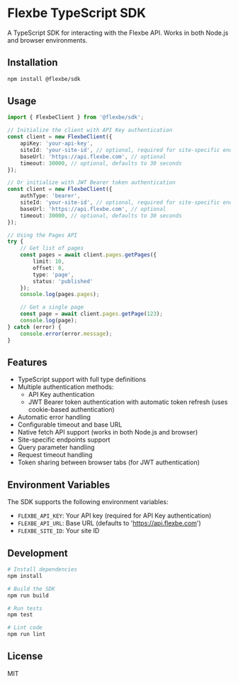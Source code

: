 # Flexbe TypeScript SDK

A TypeScript SDK for interacting with the Flexbe API. Works in both Node.js and browser environments.

## Installation

```bash
npm install @flexbe/sdk
```

## Usage

```typescript
import { FlexbeClient } from '@flexbe/sdk';

// Initialize the client with API Key authentication
const client = new FlexbeClient({
    apiKey: 'your-api-key',
    siteId: 'your-site-id', // optional, required for site-specific endpoints
    baseUrl: 'https://api.flexbe.com', // optional
    timeout: 30000, // optional, defaults to 30 seconds
});

// Or initialize with JWT Bearer token authentication
const client = new FlexbeClient({
    authType: 'bearer',
    siteId: 'your-site-id', // optional, required for site-specific endpoints
    baseUrl: 'https://api.flexbe.com', // optional
    timeout: 30000, // optional, defaults to 30 seconds
});

// Using the Pages API
try {
    // Get list of pages
    const pages = await client.pages.getPages({
        limit: 10,
        offset: 0,
        type: 'page',
        status: 'published'
    });
    console.log(pages.pages);

    // Get a single page
    const page = await client.pages.getPage(123);
    console.log(page);
} catch (error) {
    console.error(error.message);
}

```

## Features

- TypeScript support with full type definitions
- Multiple authentication methods:
  - API Key authentication
  - JWT Bearer token authentication with automatic token refresh (uses cookie-based authentication)
- Automatic error handling
- Configurable timeout and base URL
- Native fetch API support (works in both Node.js and browser)
- Site-specific endpoints support
- Query parameter handling
- Request timeout handling
- Token sharing between browser tabs (for JWT authentication)

## Environment Variables

The SDK supports the following environment variables:
- `FLEXBE_API_KEY`: Your API key (required for API Key authentication)
- `FLEXBE_API_URL`: Base URL (defaults to 'https://api.flexbe.com')
- `FLEXBE_SITE_ID`: Your site ID

## Development

```bash
# Install dependencies
npm install

# Build the SDK
npm run build

# Run tests
npm test

# Lint code
npm run lint
```

## License

MIT